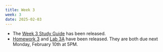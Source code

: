 ```yaml
---
title: Week 3
week: 3
date: 2025-02-03
---
```


- The [Week 3 Study Guide](/assets/guides/spring25/week03.pdf) has been released.
- [Homework 3](http://prob140.datahub.berkeley.edu/hub/user-redirect/git-pull?repo=https://github.com/prob140/materials-sp25&branch=main&subPath=hw/Homework_03.ipynb) and [Lab 3A](http://prob140.datahub.berkeley.edu/hub/user-redirect/git-pull?repo=https://github.com/prob140/materials-sp25&branch=main&subPath=lab/Lab_03.ipynb) have been released. They are both due next Monday, February 10th at 5PM.
